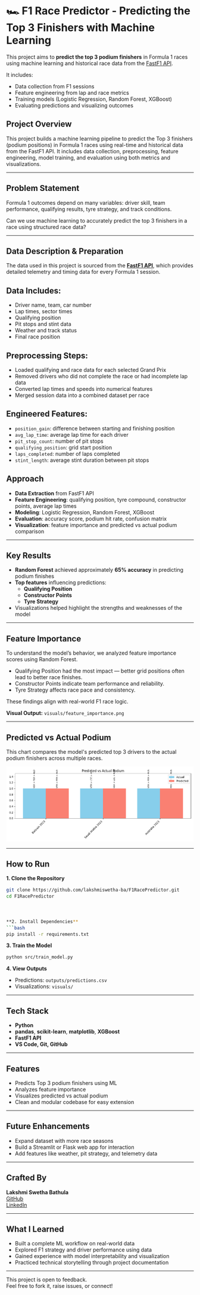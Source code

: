 # 🏎️ F1 Race Predictor - Predicting the Top 3 Finishers with Machine Learning

This project aims to **predict the top 3 podium finishers** in Formula 1 races using machine learning and historical race data from the [FastF1 API](https://theoehrly.github.io/Fast-F1/). 

It includes:
- Data collection from F1 sessions
- Feature engineering from lap and race metrics
- Training models (Logistic Regression, Random Forest, XGBoost)
- Evaluating predictions and visualizing outcomes



## Project Overview

This project builds a machine learning pipeline to predict the Top 3 finishers (podium positions) in Formula 1 races using real-time and historical data from the FastF1 API. It includes data collection, preprocessing, feature engineering, model training, and evaluation using both metrics and visualizations.

---

## Problem Statement

Formula 1 outcomes depend on many variables: driver skill, team performance, qualifying results, tyre strategy, and track conditions.

Can we use machine learning to accurately predict the top 3 finishers in a race using structured race data?

---

## Data Description & Preparation

The data used in this project is sourced from the **[FastF1 API](https://theoehrly.github.io/Fast-F1/)**, which provides detailed telemetry and timing data for every Formula 1 session.

## Data Includes:
- Driver name, team, car number
- Lap times, sector times
- Qualifying position
- Pit stops and stint data
- Weather and track status
- Final race position

## Preprocessing Steps:
- Loaded qualifying and race data for each selected Grand Prix
- Removed drivers who did not complete the race or had incomplete lap data
- Converted lap times and speeds into numerical features
- Merged session data into a combined dataset per race

## Engineered Features:
- `position_gain`: difference between starting and finishing position
- `avg_lap_time`: average lap time for each driver
- `pit_stop_count`: number of pit stops
- `qualifying_position`: grid start position
- `laps_completed`: number of laps completed
- `stint_length`: average stint duration between pit stops

## Approach

- **Data Extraction** from FastF1 API  
- **Feature Engineering**: qualifying position, tyre compound, constructor points, average lap times  
- **Modeling**: Logistic Regression, Random Forest, XGBoost  
- **Evaluation**: accuracy score, podium hit rate, confusion matrix  
- **Visualization**: feature importance and predicted vs actual podium comparison  

---

## Key Results

- **Random Forest** achieved approximately **65% accuracy** in predicting podium finishes  
- **Top features** influencing predictions:
  - **Qualifying Position**
  - **Constructor Points**
  - **Tyre Strategy**
- Visualizations helped highlight the strengths and weaknesses of the model  

---

## Feature Importance

To understand the model’s behavior, we analyzed feature importance scores using Random Forest.  

- Qualifying Position had the most impact — better grid positions often lead to better race finishes.  
- Constructor Points indicate team performance and reliability.  
- Tyre Strategy affects race pace and consistency.  

These findings align with real-world F1 race logic.

**Visual Output:** `visuals/feature_importance.png`

---

## Predicted vs Actual Podium

This chart compares the model's predicted top 3 drivers to the actual podium finishers across multiple races.

[![Predicted vs Actual Podium](visuals/predicted_vs_actual_podium.png)](visuals/predicted_vs_actual_podium.png)


---

## How to Run

**1. Clone the Repository**
```bash
git clone https://github.com/lakshmiswetha-ba/F1RacePredictor.git
cd F1RacePredictor



**2. Install Dependencies**
```bash
pip install -r requirements.txt
```


**3. Train the Model**
```bash
python src/train_model.py
```

**4. View Outputs**
- Predictions: `outputs/predictions.csv`  
- Visualizations: `visuals/`

---

## Tech Stack

- **Python**
- **pandas**, **scikit-learn**, **matplotlib**, **XGBoost**
- **FastF1 API** 
- **VS Code, Git, GitHub** 

---

## Features

- Predicts Top 3 podium finishers using ML
- Analyzes feature importance
- Visualizes predicted vs actual podium
- Clean and modular codebase for easy extension

---

## Future Enhancements

- Expand dataset with more race seasons
- Build a Streamlit or Flask web app for interaction
- Add features like weather, pit strategy, and telemetry data

---

## Crafted By

**Lakshmi Swetha Bathula**  
[GitHub](https://github.com/lakshmiswetha-ba)  
[LinkedIn](https://www.linkedin.com/in/lakshmiswetha)

---

## What I Learned

- Built a complete ML workflow on real-world data  
- Explored F1 strategy and driver performance using data  
- Gained experience with model interpretability and visualization  
- Practiced technical storytelling through project documentation

---

This project is open to feedback.  
Feel free to fork it, raise issues, or connect!
